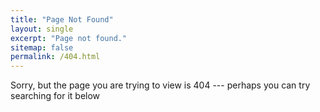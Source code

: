 ```yaml
---
title: "Page Not Found"
layout: single
excerpt: "Page not found."
sitemap: false
permalink: /404.html
---
```


Sorry, but the page you are trying to view is 404 --- perhaps you can try searching for it below
<script type="text/javascript">
  var GOOG_FIXURL_LANG = 'en';
  var GOOG_FIXURL_SITE = '{{ site.url }}'
</script>
<script type="text/javascript"
  src="//linkhelp.clients.google.com/tbproxy/lh/wm/fixurl.js">
</script>